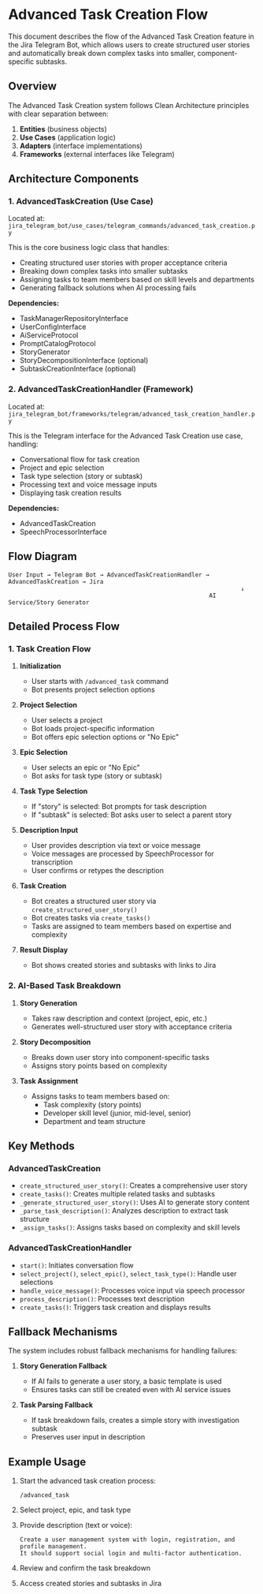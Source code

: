 # Advanced Task Creation Flow

This document describes the flow of the Advanced Task Creation feature in the Jira Telegram Bot, which allows users to create structured user stories and automatically break down complex tasks into smaller, component-specific subtasks.

## Overview

The Advanced Task Creation system follows Clean Architecture principles with clear separation between:
1. **Entities** (business objects)
2. **Use Cases** (application logic)
3. **Adapters** (interface implementations)
4. **Frameworks** (external interfaces like Telegram)

## Architecture Components

### 1. AdvancedTaskCreation (Use Case)

Located at: `jira_telegram_bot/use_cases/telegram_commands/advanced_task_creation.py`

This is the core business logic class that handles:
- Creating structured user stories with proper acceptance criteria
- Breaking down complex tasks into smaller subtasks
- Assigning tasks to team members based on skill levels and departments
- Generating fallback solutions when AI processing fails

**Dependencies:**
- TaskManagerRepositoryInterface
- UserConfigInterface
- AiServiceProtocol
- PromptCatalogProtocol
- StoryGenerator
- StoryDecompositionInterface (optional)
- SubtaskCreationInterface (optional)

### 2. AdvancedTaskCreationHandler (Framework)

Located at: `jira_telegram_bot/frameworks/telegram/advanced_task_creation_handler.py`

This is the Telegram interface for the Advanced Task Creation use case, handling:
- Conversational flow for task creation
- Project and epic selection
- Task type selection (story or subtask)
- Processing text and voice message inputs
- Displaying task creation results

**Dependencies:**
- AdvancedTaskCreation
- SpeechProcessorInterface

## Flow Diagram

```
User Input → Telegram Bot → AdvancedTaskCreationHandler → AdvancedTaskCreation → Jira
                                                                  ↓
                                                         AI Service/Story Generator
```

## Detailed Process Flow

### 1. Task Creation Flow

1. **Initialization**
   - User starts with `/advanced_task` command
   - Bot presents project selection options

2. **Project Selection**
   - User selects a project
   - Bot loads project-specific information
   - Bot offers epic selection options or "No Epic"

3. **Epic Selection**
   - User selects an epic or "No Epic"
   - Bot asks for task type (story or subtask)

4. **Task Type Selection**
   - If "story" is selected: Bot prompts for task description
   - If "subtask" is selected: Bot asks user to select a parent story

5. **Description Input**
   - User provides description via text or voice message
   - Voice messages are processed by SpeechProcessor for transcription
   - User confirms or retypes the description

6. **Task Creation**
   - Bot creates a structured user story via `create_structured_user_story()`
   - Bot creates tasks via `create_tasks()`
   - Tasks are assigned to team members based on expertise and complexity

7. **Result Display**
   - Bot shows created stories and subtasks with links to Jira

### 2. AI-Based Task Breakdown

1. **Story Generation**
   - Takes raw description and context (project, epic, etc.)
   - Generates well-structured user story with acceptance criteria

2. **Story Decomposition**
   - Breaks down user story into component-specific tasks
   - Assigns story points based on complexity

3. **Task Assignment**
   - Assigns tasks to team members based on:
     - Task complexity (story points)
     - Developer skill level (junior, mid-level, senior)
     - Department and team structure

## Key Methods

### AdvancedTaskCreation

- `create_structured_user_story()`: Creates a comprehensive user story
- `create_tasks()`: Creates multiple related tasks and subtasks
- `_generate_structured_user_story()`: Uses AI to generate story content
- `_parse_task_description()`: Analyzes description to extract task structure
- `_assign_tasks()`: Assigns tasks based on complexity and skill levels

### AdvancedTaskCreationHandler

- `start()`: Initiates conversation flow
- `select_project()`, `select_epic()`, `select_task_type()`: Handle user selections
- `handle_voice_message()`: Processes voice input via speech processor
- `process_description()`: Processes text description
- `create_tasks()`: Triggers task creation and displays results

## Fallback Mechanisms

The system includes robust fallback mechanisms for handling failures:

1. **Story Generation Fallback**
   - If AI fails to generate a user story, a basic template is used
   - Ensures tasks can still be created even with AI service issues

2. **Task Parsing Fallback**
   - If task breakdown fails, creates a simple story with investigation subtask
   - Preserves user input in description

## Example Usage

1. Start the advanced task creation process:
   ```
   /advanced_task
   ```

2. Select project, epic, and task type

3. Provide description (text or voice):
   ```
   Create a user management system with login, registration, and profile management.
   It should support social login and multi-factor authentication.
   ```

4. Review and confirm the task breakdown

5. Access created stories and subtasks in Jira
